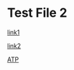 # Test File 2

[link1](https://google.com)

[link2](https://www.ucsd.edu)


[ATP](http://www.website.com/?utm_source%3Dgoogle%255BB%252B%255D%26utm_medium%3Dcpc%26utm_content%3Dgoogle_ad(B)%26utm_campaign%3Dproduct&sa=D&source=docs&ust=1650050824592873&usg=AOvVaw2rvQJMBSETT1Ewg3l_QrX6)
